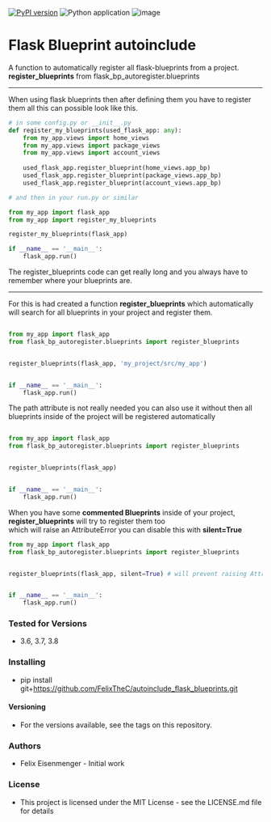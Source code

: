 [![PyPI version](https://badge.fury.io/py/autoinclude-blueprints.svg)](https://badge.fury.io/py/autoinclude-blueprints)
![Python application](https://github.com/FelixTheC/autoinclude_flask_blueprints/workflows/Python%20application/badge.svg?branch=master)
![image](https://codecov.io/gh/FelixTheC/autoinclude_flask_blueprints/graph/badge.svg)

# Flask Blueprint autoinclude
A function to automatically register all flask-blueprints from a project.
<br>__register_blueprints__ from flask_bp_autoregister.blueprints

---
When using flask blueprints then after defining them you have to register them all this can possible look like this.
```python
# in some config.py or __init__.py
def register_my_blueprints(used_flask_app: any):
    from my_app.views import home_views
    from my_app.views import package_views
    from my_app.views import account_views
    
    used_flask_app.register_blueprint(home_views.app_bp)
    used_flask_app.register_blueprint(package_views.app_bp)
    used_flask_app.register_blueprint(account_views.app_bp) 

# and then in your run.py or similar

from my_app import flask_app
from my_app import register_my_blueprints

register_my_blueprints(flask_app)

if __name__ == '__main__':
    flask_app.run()

```
The register_blueprints code can get really long and you always have to remember where your blueprints are.

---

For this is had created a function __register_blueprints__ which automatically will search for all blueprints in your project and register them.
```python

from my_app import flask_app
from flask_bp_autoregister.blueprints import register_blueprints


register_blueprints(flask_app, 'my_project/src/my_app')


if __name__ == '__main__':
    flask_app.run()

```

The path attribute is not really needed you can also use it without then all blueprints inside of the project will be registered automatically
```python

from my_app import flask_app
from flask_bp_autoregister.blueprints import register_blueprints


register_blueprints(flask_app)


if __name__ == '__main__':
    flask_app.run()

```

When you have some __commented Blueprints__ inside of your project, __register_blueprints__ will try to register them too <br>
which will raise an AttributeError you can disable this with __silent=True__
```python
from my_app import flask_app
from flask_bp_autoregister.blueprints import register_blueprints


register_blueprints(flask_app, silent=True) # will prevent raising AttributeError


if __name__ == '__main__':
    flask_app.run()

```

### Tested for Versions
- 3.6, 3.7, 3.8

### Installing

- pip install git+https://github.com/FelixTheC/autoinclude_flask_blueprints.git

#### Versioning
- For the versions available, see the tags on this repository.

### Authors
- Felix Eisenmenger - Initial work

### License
- This project is licensed under the MIT License - see the LICENSE.md file for details
